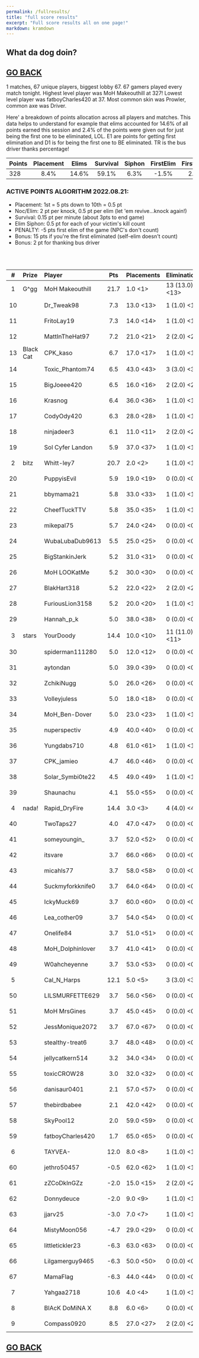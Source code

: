 ```yaml
---
permalink: /fullresults/
title: "full score results"
excerpt: "Full score results all on one page!"
markdown: kramdown
---
```

<meta http-equiv="refresh" content="30">

## What da dog doin?
## [GO BACK](https://www.kaso.gg)

1 matches, 67 unique players, biggest lobby 67. 67 gamers played every match tonight. Highest level player was MoH Makeouthill at 327! Lowest level player was fatboyCharles420 at 37. Most common skin was Prowler, common axe was Driver.

Here' a breakdown of points allocation across all players and matches. This data helps to understand for example that elims accounted for 14.6% of all points earned this session and 2.4% of the points were given out for just being the first one to be eliminated, LOL. E1 are points for getting first elimination and D1 is for being the first one to BE eliminated. TR is the bus driver thanks percentage!
 
| Points | Placement | Elims  | Survival | Siphon | FirstElim | FirstDead | ThanksBus |
| :---   | :----:    | :----: | :----:   | :----: | :----:    | :----:    | :----:    |
|328|8.4%|14.6%|59.1%|6.3%|-1.5%|2.4%|31.7%|

### ACTIVE POINTS ALGORITHM 2022.08.21:
- Placement: 1st = 5 pts down to 10th = 0.5 pt
- Noc/Elim: 2 pt per knock, 0.5 pt per elim (let 'em revive...knock again!)
- Survival: 0.15 pt per minute (about 3pts to end game)
- Elim Siphon: 0.5 pt for each of your victim's kill count
- PENALTY: -5 pts first elim of the game (NPC's don't count)
- Bonus: 15 pts if you're the first eliminated (self-elim doesn't count)
- Bonus: 2 pt for thanking bus driver
<br>
<br>

| #      | Prize | Player | Pts    | Placements | Eliminations | E1     | D1     | TR     | Lvl    | Skin   | Axe    |
| :----: | :---  | :---   | :----: | :---       | :---         | :----: | :----: | :----: | :----: | :----: | :----: |
|1|G^gg|MoH Makeouthill|21.7|1.0 <1>|13 (13.0) <13>|0|0|0%|327|![](https://media.fortniteapi.io/images/d454d00bb470afece897ed54e577fd35/transparent.png){:height="35px"}|![](https://media.fortniteapi.io/images/6fd6c8c77fe3da8f776952dd8171570b/transparent.png){:height="35px"}|
|10||Dr_Tweak98|7.3|13.0 <13>|1 (1.0) <1>|0|0|100%|145|![](https://media.fortniteapi.io/images/e2acbc6dca9eb1f0de2080c351b2376f/transparent.png){:height="35px"}|![](https://media.fortniteapi.io/images/3eb13f2ff6536ebb1986d2c443221d1b/transparent.png){:height="35px"}|
|11||FritoLay19|7.3|14.0 <14>|1 (1.0) <1>|0|0|100%|261|![](https://media.fortniteapi.io/images/d454d00bb470afece897ed54e577fd35/transparent.png){:height="35px"}|![](https://media.fortniteapi.io/images/eba46c73e2326d1268ff1964893dc0d6/transparent.png){:height="35px"}|
|12||MattInTheHat97|7.2|21.0 <21>|2 (2.0) <2>|0|0|100%|217|![](https://media.fortniteapi.io/images/01f9b143d6d05cfbc4bebd0f267aec87/transparent.png){:height="35px"}|![](https://media.fortniteapi.io/images/29bb311ca8def3abb5e485a31c68a32d/transparent.png){:height="35px"}|
|13|Black Cat|CPK_kaso|6.7|17.0 <17>|1 (1.0) <1>|0|0|100%|166|![](https://media.fortniteapi.io/images/c84d0305f5a16a3bd9cca4c88392f8a5/transparent.png){:height="35px"}|![](https://media.fortniteapi.io/images/eb390e0a1e7ff085ff8c1e7a5a3afa53/transparent.png){:height="35px"}|
|14||Toxic_Phantom74|6.5|43.0 <43>|3 (3.0) <3>|0|0|100%|181|![](https://media.fortniteapi.io/images/cd72c4f2e299718009145fd0799cf2da/transparent.png){:height="35px"}|![](https://media.fortniteapi.io/images/14a375486863d7f10ed120bcf50ec5b2/transparent.png){:height="35px"}|
|15||BigJoeee420|6.5|16.0 <16>|2 (2.0) <2>|0|0|0%|94|![](https://media.fortniteapi.io/images/0d13fd9-4330b64-620dedb-bbd40b9/transparent.png){:height="35px"}|![](https://media.fortniteapi.io/images/ec32e95-f5e82af-93e78e7-d72ff97/transparent.png){:height="35px"}|
|16||Krasnog|6.4|36.0 <36>|1 (1.0) <1>|0|0|100%|245|![](https://media.fortniteapi.io/images/858b7682737b3388746f357772be586b/transparent.png){:height="35px"}|![](https://media.fortniteapi.io/images/1f18a85caee1471299cc4fb885846984/transparent.png){:height="35px"}|
|17||CodyOdy420|6.3|28.0 <28>|1 (1.0) <1>|0|0|100%|78|![](https://media.fortniteapi.io/images/f8cb81b5b715986679dacb75c67496aa/transparent.png){:height="35px"}|![](https://media.fortniteapi.io/images/e76acbd-fb39c64-8994980-2db2198/transparent.png){:height="35px"}|
|18||ninjadeer3|6.1|11.0 <11>|2 (2.0) <2>|0|0|0%|97|![](https://media.fortniteapi.io/images/c84d0305f5a16a3bd9cca4c88392f8a5/transparent.png){:height="35px"}|![](https://media.fortniteapi.io/images/7ca1c9bec0e166a8ab4045db06f307fc/transparent.png){:height="35px"}|
|19||Sol Cyfer Landon|5.9|37.0 <37>|1 (1.0) <1>|0|0|100%|128|![](https://media.fortniteapi.io/images/5d6b82ff761b71350a84f2ed1fe9275f/transparent.png){:height="35px"}|![](https://media.fortniteapi.io/images/f33b9ce-7202975-6778b2d-3fc30e2/transparent.png){:height="35px"}|
|2|bitz|Whitt-ley7|20.7|2.0 <2>|1 (1.0) <1>|0|1|100%|222|![](https://media.fortniteapi.io/images/4a4736af1b7de98fbbc2f53aa1af2848/transparent.png){:height="35px"}|![](https://media.fortniteapi.io/images/ff57ea99bf4e4b4f4fff09a2026468df/transparent.png){:height="35px"}|
|20||PuppyisEvil|5.9|19.0 <19>|0 (0.0) <0>|0|0|100%|49|![](https://media.fortniteapi.io/images/8e5194a7a80141a1723ee25e8a4d00b3/transparent.png){:height="35px"}|![](https://media.fortniteapi.io/images/2149460bed6da81cbc9a5c8ba2a0e4ff/transparent.png){:height="35px"}|
|21||bbymama21|5.8|33.0 <33>|1 (1.0) <1>|0|0|100%|199|![](https://media.fortniteapi.io/images/4a547a98addf2e2f7b8e14ca5e8bb046/transparent.png){:height="35px"}|![](https://media.fortniteapi.io/images/ca7c49c0671da4d7d3e093d4b05e0f91/transparent.png){:height="35px"}|
|22||CheefTuckTTV|5.8|35.0 <35>|1 (1.0) <1>|0|0|100%|110|![](https://media.fortniteapi.io/images/f8cb81b5b715986679dacb75c67496aa/transparent.png){:height="35px"}|![](https://media.fortniteapi.io/images/b4e4558238fbaf2a700434ef1220d730/transparent.png){:height="35px"}|
|23||mikepal75|5.7|24.0 <24>|0 (0.0) <0>|0|0|100%|171|![](https://media.fortniteapi.io/images/9873376-84e54dd-54c54dd-9ce5a82/transparent.png){:height="35px"}|![](https://media.fortniteapi.io/images/0692194-9c5b386-445cf82-2cb484d/transparent.png){:height="35px"}|
|24||WubaLubaDub9613|5.5|25.0 <25>|0 (0.0) <0>|0|0|100%|56|![](https://media.fortniteapi.io/images/9ef8a5f2ce2eec295d3bf0aa460fb592/transparent.png){:height="35px"}|![](https://media.fortniteapi.io/images/9157c23-456079b-432ab35-ab64fb4/transparent.png){:height="35px"}|
|25||BigStankinJerk|5.2|31.0 <31>|0 (0.0) <0>|0|0|100%|106|![](https://media.fortniteapi.io/images/9137448-5e8bdae-315d447-ec12bcc/transparent.png){:height="35px"}|![](https://media.fortniteapi.io/images/3eda364936b106774751de0e64c8cbde/transparent.png){:height="35px"}|
|26||MoH LOOKatMe|5.2|30.0 <30>|0 (0.0) <0>|0|0|100%|100|![](https://media.fortniteapi.io/images/52f1f7d24620835f96dfe15fc8f5b1da/transparent.png){:height="35px"}|![](https://media.fortniteapi.io/images/7c9afa14cbc3d768fe4caabfeed34867/transparent.png){:height="35px"}|
|27||BlakHart318|5.2|22.0 <22>|2 (2.0) <2>|0|0|100%|290|![](https://media.fortniteapi.io/images/0ae565c-bb4c7b5-caaed4a-b003673/transparent.png){:height="35px"}|![](https://media.fortniteapi.io/images/a2cc22d2f7dc9b3133be728e06948897/transparent.png){:height="35px"}|
|28||FuriousLion3158|5.2|20.0 <20>|1 (1.0) <1>|0|0|0%|250|![](https://media.fortniteapi.io/images/01f9b143d6d05cfbc4bebd0f267aec87/transparent.png){:height="35px"}|![](https://media.fortniteapi.io/images/6fd6c8c77fe3da8f776952dd8171570b/transparent.png){:height="35px"}|
|29||Hannah_p_k|5.0|38.0 <38>|0 (0.0) <0>|0|0|100%|163|![](https://media.fortniteapi.io/images/4a547a98addf2e2f7b8e14ca5e8bb046/transparent.png){:height="35px"}|![](https://media.fortniteapi.io/images/b83fc2365d120052de1e245252f73e60/transparent.png){:height="35px"}|
|3|stars|YourDoody|14.4|10.0 <10>|11 (11.0) <11>|0|0|0%|110|![](https://media.fortniteapi.io/images/f7ae64b9937817dcf42e00cb05a36146/transparent.png){:height="35px"}|![](https://media.fortniteapi.io/images/353476001a41d4b0ad0bb3e6e90ca158/transparent.png){:height="35px"}|
|30||spiderman111280|5.0|12.0 <12>|0 (0.0) <0>|0|0|100%|226|![](https://media.fortniteapi.io/images/9ef8a5f2ce2eec295d3bf0aa460fb592/transparent.png){:height="35px"}|![](https://media.fortniteapi.io/images/3b0592f38af43c3107953c3b077e5660/transparent.png){:height="35px"}|
|31||aytondan|5.0|39.0 <39>|0 (0.0) <0>|0|0|100%|119|![](https://media.fortniteapi.io/images/d454d00bb470afece897ed54e577fd35/transparent.png){:height="35px"}|![](https://media.fortniteapi.io/images/0692194-9c5b386-445cf82-2cb484d/transparent.png){:height="35px"}|
|32||ZchikiNugg|5.0|26.0 <26>|0 (0.0) <0>|0|0|100%|140|![](https://media.fortniteapi.io/images/117f54c-2985b28-ee59013-a625629/transparent.png){:height="35px"}|![](https://media.fortniteapi.io/images/90ca96e-597ad2e-41789a7-8535f91/transparent.png){:height="35px"}|
|33||Volleyjuless|5.0|18.0 <18>|0 (0.0) <0>|0|0|100%|208|![](https://media.fortniteapi.io/images/5d89d43829d59c68aa1abef962f170fc/transparent.png){:height="35px"}|![](https://media.fortniteapi.io/images/166b8a02d2a745135dbe3424285bfb33/transparent.png){:height="35px"}|
|34||MoH_Ben-Dover|5.0|23.0 <23>|1 (1.0) <1>|0|0|0%|104|![](https://media.fortniteapi.io/images/c84d0305f5a16a3bd9cca4c88392f8a5/transparent.png){:height="35px"}|![](https://media.fortniteapi.io/images/65e15ffba968b03d600a5411704876e4/transparent.png){:height="35px"}|
|35||nuperspectiv|4.9|40.0 <40>|0 (0.0) <0>|0|0|100%|254|![](https://media.fortniteapi.io/images/b5acca5f9e0460f0120be44db1bc8ae1/transparent.png){:height="35px"}|![](https://media.fortniteapi.io/images/a2cc22d2f7dc9b3133be728e06948897/transparent.png){:height="35px"}|
|36||Yungdabs710|4.8|61.0 <61>|1 (1.0) <1>|0|0|100%|127|![](https://media.fortniteapi.io/images/0f2cdaabd101de2406632f891ebab4d6/transparent.png){:height="35px"}|![](https://media.fortniteapi.io/images/d0ede8f-343a5e4-ca342cf-06f23a6/transparent.png){:height="35px"}|
|37||CPK_jamieo|4.7|46.0 <46>|0 (0.0) <0>|0|0|100%|217|![](https://media.fortniteapi.io/images/198cf9f3e40f6162aaf8ed02a5f5c80e/transparent.png){:height="35px"}|![](https://media.fortniteapi.io/images/895655a-7f0c2ad-e3a4aa8-983ef5e/transparent.png){:height="35px"}|
|38||Solar_Symbi0te22|4.5|49.0 <49>|1 (1.0) <1>|0|0|100%|286|![](https://media.fortniteapi.io/images/e658c2fa2b4c04f06184228da4a1c77e/transparent.png){:height="35px"}|![](https://media.fortniteapi.io/images/0ead08950af9084eae44dc11b15973fd/transparent.png){:height="35px"}|
|39||Shaunachu|4.1|55.0 <55>|0 (0.0) <0>|0|0|100%|92|![](https://media.fortniteapi.io/images/506ed2e6fbfd2f2e78aac1b869c54746/transparent.png){:height="35px"}|![](https://media.fortniteapi.io/images/7c9afa14cbc3d768fe4caabfeed34867/transparent.png){:height="35px"}|
|4|nada!|Rapid_DryFire|14.4|3.0 <3>|4 (4.0) <4>|0|0|0%|246|![](https://media.fortniteapi.io/images/67b4683d51b6d2d238816acaf04ff137/transparent.png){:height="35px"}|![](https://media.fortniteapi.io/images/05c48936305179b91613cac98be12beb/transparent.png){:height="35px"}|
|40||TwoTaps27|4.0|47.0 <47>|0 (0.0) <0>|0|0|100%|174|![](https://media.fortniteapi.io/images/5fa0c7e1dd44bca0d27a9970373b76aa/transparent.png){:height="35px"}|![](https://media.fortniteapi.io/images/d2e8284-fb06feb-ea3fbe3-c41fd8b/transparent.png){:height="35px"}|
|41||someyoungin_|3.7|52.0 <52>|0 (0.0) <0>|0|0|100%|73|![](https://media.fortniteapi.io/images/be81a2b65240ef3bb6fafcad9073d47c/transparent.png){:height="35px"}|![](https://media.fortniteapi.io/images/0692194-9c5b386-445cf82-2cb484d/transparent.png){:height="35px"}|
|42||itsvare|3.7|66.0 <66>|0 (0.0) <0>|0|0|100%|172|![](https://media.fortniteapi.io/images/e6ee86ae0f913e32d201cb97daf31ed1/transparent.png){:height="35px"}|![](https://media.fortniteapi.io/images/dfd7a3a03fb1ee16192e8aa30544eda3/transparent.png){:height="35px"}|
|43||micahls77|3.7|58.0 <58>|0 (0.0) <0>|0|0|100%|132|![](https://media.fortniteapi.io/images/f8cb81b5b715986679dacb75c67496aa/transparent.png){:height="35px"}|![](https://media.fortniteapi.io/images/fb1e4de0b07df7cf74ffaab785aa12e6/transparent.png){:height="35px"}|
|44||Suckmyforkknife0|3.7|64.0 <64>|0 (0.0) <0>|0|0|100%|157|![](https://media.fortniteapi.io/images/4a7f5d675a4949867abca11cbfe29206/transparent.png){:height="35px"}|![](https://media.fortniteapi.io/images/29bb311ca8def3abb5e485a31c68a32d/transparent.png){:height="35px"}|
|45||IckyMuck69|3.7|60.0 <60>|0 (0.0) <0>|0|0|100%|141|![](https://media.fortniteapi.io/images/17489d8dc4858bfe76f96537f85110ec/transparent.png){:height="35px"}|![](https://media.fortniteapi.io/images/29bb311ca8def3abb5e485a31c68a32d/transparent.png){:height="35px"}|
|46||Lea_cother09|3.7|54.0 <54>|0 (0.0) <0>|0|0|100%|104|![](https://media.fortniteapi.io/images/5fa0c7e1dd44bca0d27a9970373b76aa/transparent.png){:height="35px"}|![](https://media.fortniteapi.io/images/981eda5d964b80653594f6068b9b215b/transparent.png){:height="35px"}|
|47||Onelife84|3.7|51.0 <51>|0 (0.0) <0>|0|0|100%|267|![](https://media.fortniteapi.io/images/6563f0776daa3665cbe0c4f396101a32/transparent.png){:height="35px"}|![](https://media.fortniteapi.io/images/2d7ea52a6427a5856d262f0a73e0881c/transparent.png){:height="35px"}|
|48||MoH_Dolphinlover|3.7|41.0 <41>|0 (0.0) <0>|0|0|100%|105|![](https://media.fortniteapi.io/images/b8702f6f79247a80c436804f7edc9953/transparent.png){:height="35px"}|![](https://media.fortniteapi.io/images/0692194-9c5b386-445cf82-2cb484d/transparent.png){:height="35px"}|
|49||W0ahcheyenne|3.7|53.0 <53>|0 (0.0) <0>|0|0|100%|133|![](https://media.fortniteapi.io/images/ae6278abbe3526e77d63a1faca4df818/transparent.png){:height="35px"}|![](https://media.fortniteapi.io/images/b4e367781ba31cd934ce595f38e34804/transparent.png){:height="35px"}|
|5||Cal_N_Harps|12.1|5.0 <5>|3 (3.0) <3>|0|0|100%|106|![](https://media.fortniteapi.io/images/ea4a5d0-7c1cd4a-7a9e792-7d981d2/transparent.png){:height="35px"}|![](https://media.fortniteapi.io/images/0692194-9c5b386-445cf82-2cb484d/transparent.png){:height="35px"}|
|50||LILSMURFETTE629|3.7|56.0 <56>|0 (0.0) <0>|0|0|100%|111|![](https://media.fortniteapi.io/images/f80a6e5ef23990f7d04e0ffb9a8d1640/transparent.png){:height="35px"}|![](https://media.fortniteapi.io/images/b9ef8159c41c70190910adb40ced2ced/transparent.png){:height="35px"}|
|51||MoH MrsGines|3.7|45.0 <45>|0 (0.0) <0>|0|0|100%|197|![](https://media.fortniteapi.io/images/f8cb81b5b715986679dacb75c67496aa/transparent.png){:height="35px"}|![](https://media.fortniteapi.io/images/54659001b6c523cc90c07e288e8afced/transparent.png){:height="35px"}|
|52||JessMonique2072|3.7|67.0 <67>|0 (0.0) <0>|0|0|100%|214|![](https://media.fortniteapi.io/images/f2040b70dbb8f1edff6e3a9bf4449f25/transparent.png){:height="35px"}|![](https://media.fortniteapi.io/images/0d37cb24e1ac0102361de0b4c0df269f/transparent.png){:height="35px"}|
|53||stealthy-treat6|3.7|48.0 <48>|0 (0.0) <0>|0|0|100%|125|![](https://media.fortniteapi.io/images/e9d61c4a4aae593fbac8d72182da83f2/transparent.png){:height="35px"}|![](https://media.fortniteapi.io/images/85e84cf9864dfbf25d266c61ca5422d0/transparent.png){:height="35px"}|
|54||jellycatkern514|3.2|34.0 <34>|0 (0.0) <0>|0|0|0%|267|![](https://media.fortniteapi.io/images/51af3b4ebf095455b9f5324eeb488c9c/transparent.png){:height="35px"}|![](https://media.fortniteapi.io/images/29bb311ca8def3abb5e485a31c68a32d/transparent.png){:height="35px"}|
|55||toxicCROW28|3.0|32.0 <32>|0 (0.0) <0>|0|0|0%|221|![](https://media.fortniteapi.io/images/d849c2d486f4764cc7e3a8a3d66019b5/transparent.png){:height="35px"}|![](https://media.fortniteapi.io/images/45df7ae-e555510-3f29190-a6c348b/transparent.png){:height="35px"}|
|56||danisaur0401|2.1|57.0 <57>|0 (0.0) <0>|0|0|0%|291|![](https://media.fortniteapi.io/images/dea0d24fae2f52363e9d3f5ec8029cad/transparent.png){:height="35px"}|![](https://media.fortniteapi.io/images/18f01880c6efec6c2e5f48c0c8ab78df/transparent.png){:height="35px"}|
|57||thebirdbabee|2.1|42.0 <42>|0 (0.0) <0>|0|0|0%|171|![](https://media.fortniteapi.io/images/bfdf632-11c87bc-fed2833-97a64dc/transparent.png){:height="35px"}|![](https://media.fortniteapi.io/images/8d7b7960776bd3be44711d8b3c7731c6/transparent.png){:height="35px"}|
|58||SkyPool12|2.0|59.0 <59>|0 (0.0) <0>|0|0|0%|162|![](https://media.fortniteapi.io/images/1aec7178aa5e9f6a01ada6d85be1ff5e/transparent.png){:height="35px"}|![](https://media.fortniteapi.io/images/343445a08d0bc046f4c3feab41e680f0/transparent.png){:height="35px"}|
|59||fatboyCharles420|1.7|65.0 <65>|0 (0.0) <0>|0|0|0%|37|![](https://media.fortniteapi.io/images/a340e798cf705bfd7e60da8518705189/transparent.png){:height="35px"}|![](https://media.fortniteapi.io/images/981eda5d964b80653594f6068b9b215b/transparent.png){:height="35px"}|
|6||TAYVEA-|12.0|8.0 <8>|1 (1.0) <1>|0|0|0%|167|![](https://media.fortniteapi.io/images/5d6b82ff761b71350a84f2ed1fe9275f/transparent.png){:height="35px"}|![](https://media.fortniteapi.io/images/6fd6c8c77fe3da8f776952dd8171570b/transparent.png){:height="35px"}|
|60||jethro50457|-0.5|62.0 <62>|1 (1.0) <1>|1|0|100%|121|![](https://media.fortniteapi.io/images/dbb3155fb624a0eb2657735c1d35364f/transparent.png){:height="35px"}|![](https://media.fortniteapi.io/images/bcb936b-e88999a-f701fea-afe213e/transparent.png){:height="35px"}|
|61||zZCoDkInGZz|-2.0|15.0 <15>|2 (2.0) <2>|0|0|100%|168|![](https://media.fortniteapi.io/images/f8cb81b5b715986679dacb75c67496aa/transparent.png){:height="35px"}|![](https://media.fortniteapi.io/images/2d7ea52a6427a5856d262f0a73e0881c/transparent.png){:height="35px"}|
|62||Donnydeuce|-2.0|9.0 <9>|1 (1.0) <1>|0|0|100%|220|![](https://media.fortniteapi.io/images/a40ba1726d5029ab566aed545e7c6493/transparent.png){:height="35px"}|![](https://media.fortniteapi.io/images/6fd6c8c77fe3da8f776952dd8171570b/transparent.png){:height="35px"}|
|63||jjarv25|-3.0|7.0 <7>|1 (1.0) <1>|0|0|0%|79|![](https://media.fortniteapi.io/images/c43720e-1839958-e653b0c-4e5f2aa/transparent.png){:height="35px"}|![](https://media.fortniteapi.io/images/bcb936b-e88999a-f701fea-afe213e/transparent.png){:height="35px"}|
|64||MistyMoon056|-4.7|29.0 <29>|0 (0.0) <0>|0|0|100%|227|![](https://media.fortniteapi.io/images/10c859459b6e62d11ce872d8c0adcba9/transparent.png){:height="35px"}|![](https://media.fortniteapi.io/images/335dd8d569d71a5680887c39f8663130/transparent.png){:height="35px"}|
|65||littletickler23|-6.3|63.0 <63>|0 (0.0) <0>|0|0|100%|263|![](https://media.fortniteapi.io/images/7bbd93bce6696cedb4ebe5bdeb53f31d/transparent.png){:height="35px"}|![](https://media.fortniteapi.io/images/72c6e47-4a65b88-4758c03-ca440ea/transparent.png){:height="35px"}|
|66||Lilgamerguy9465|-6.3|50.0 <50>|0 (0.0) <0>|0|0|100%|76|![](https://media.fortniteapi.io/images/4a547a98addf2e2f7b8e14ca5e8bb046/transparent.png){:height="35px"}|![](https://media.fortniteapi.io/images/1470afcef74ebc3e9f96b52fd1320466/transparent.png){:height="35px"}|
|67||MamaFlag|-6.3|44.0 <44>|0 (0.0) <0>|0|0|100%|109|![](https://media.fortniteapi.io/images/f50e8410ad51cc6d12e0189c6cc135cc/transparent.png){:height="35px"}|![](https://media.fortniteapi.io/images/6fd6c8c77fe3da8f776952dd8171570b/transparent.png){:height="35px"}|
|7||Yahgaa2718|10.6|4.0 <4>|1 (1.0) <1>|0|0|100%|187|![](https://media.fortniteapi.io/images/b5acca5f9e0460f0120be44db1bc8ae1/transparent.png){:height="35px"}|![](https://media.fortniteapi.io/images/410610492f7995d07f15c168b2376cb9/transparent.png){:height="35px"}|
|8||BlAcK DoMiNA X|8.8|6.0 <6>|0 (0.0) <0>|0|0|100%|191|![](https://media.fortniteapi.io/images/20202e4e2efac90651b8df5dcc637474/transparent.png){:height="35px"}|![](https://media.fortniteapi.io/images/3d003d877407004e33d32397361f5d84/transparent.png){:height="35px"}|
|9||Compass0920|8.5|27.0 <27>|2 (2.0) <2>|0|0|100%|106|![](https://media.fortniteapi.io/images/f8cb81b5b715986679dacb75c67496aa/transparent.png){:height="35px"}|![](https://media.fortniteapi.io/images/79891fa044fe109050926417c6772746/transparent.png){:height="35px"}|

## [GO BACK](https://www.kaso.gg)
